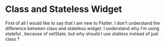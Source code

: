 
# Class and Stateless Widget

First of all I would like to say that I am new to Flutter.
I don't understand the difference between class and stateless widget. I understand why I'm using stateful , because of setState. but why should I use statless instead of just class ?

        